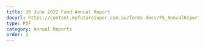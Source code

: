 ```yaml
---
title: 30 June 2022 Fund Annual Report
docurl: https://content.myfuturesuper.com.au/forms-docs/FS_AnnualReport_2022.pdf
type: PDF
category: Annual Reports
order: 1
---
```

 